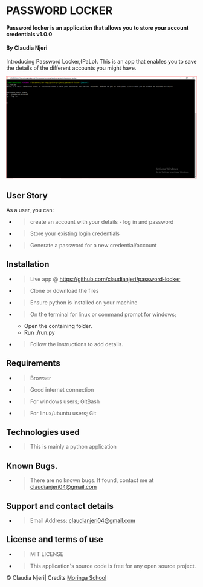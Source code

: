 # PASSWORD LOCKER
#### Password locker is an application that allows you to store your account credentials v1.0.0
#### By ****Claudia Njeri****

Introducing Password Locker,(PaLo). This is an app that enables you to save the details of the different accounts you might have.

![](assests/Capture.PNG)

## User Story
As a user, you can:
* > create an account with your details - log in and password
* > Store your existing login credentials
* > Generate a password for a new credential/account

## Installation
* > Live app @ 
 https://github.com/claudianjeri/password-locker
* > Clone or download the files
* > Ensure python is installed on your machine
* > On the terminal for linux or command prompt for windows;
  * Open the containing folder.
  * Run ./run.py
* > Follow the instructions to add details.

## Requirements
* > Browser
* > Good internet connection
* > For windows users;  GitBash
* > For linux/ubuntu users; Git

## Technologies used

* > This is mainly a python application
## Known Bugs.
* > There are no known bugs. If found, contact me at claudianjeri04@gmail.com
## Support and contact details
* > Email Address: claudianjeri04@gmail.com

## License and terms of use
* > MIT LICENSE
* > This application's source code is free for any open source project.

 © Claudia Njeri| Credits [Moringa School](https://moringaschool.com/) 